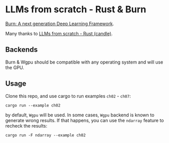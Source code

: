 # LLMs from scratch - Rust & Burn

[Burn: A next generation Deep Learning Framework](https://github.com/tracel-ai/burn).

Many thanks to [LLMs from scratch - Rust (candle)](https://github.com/nerdai/llms-from-scratch-rs).

## Backends

Burn & Wgpu should be compatible with any operating system and will use the GPU.

## Usage

Clone this repo, and use cargo to run examples `ch02` - `ch07`:

`cargo run --example ch02`

by default, `Wgpu` will be used. In some cases, `Wgpu` backend is known to generate wrong results. If that happens, you can use the `ndarray` feature to recheck the results:

`cargo run -F ndarray --example ch02`
